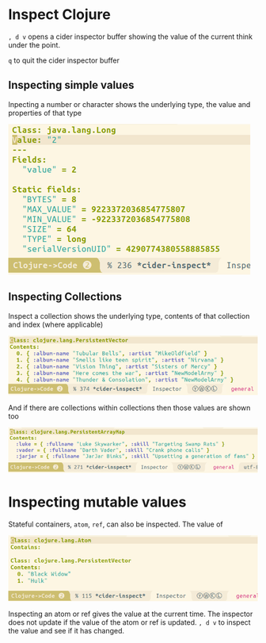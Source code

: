 # Inspect Clojure
`, d v` opens a cider inspector buffer showing the value of the current think under the point.

`q` to quit the cider inspector buffer

## Inspecting simple values
Inpecting a number or character shows the underlying type, the value and properties of that type

![Spacemacs - Clojure - Inspect value - java.lang.Long](/images/spacemace-clojure-inspect-java-lang-long.png)

## Inspecting Collections
Inspect a collection shows the underlying type, contents of that collection and index (where applicable)

![Spacemacs - Clojure - Inspect persistent map](/images/spacemace-clojure-inspect-java-lang-persistentvector.png)

And if there are collections within collections then those values are shown too

![Spacemacs - Clojure - Inspect persistent map with vector](/images/spacemacs-clojure-inspect-persistent-map-nested.png)


# Inspecting mutable values
Stateful containers, `atom`, `ref`, can also be inspected.  The value of

![Spacemacs - Clojure - Inspect atom containing a vector](/images/spacemacs-clojure-inspect-atom-containing-persistent-vector.png)

Inspecting an atom or ref gives the value at the current time.  The inspector does not update if the value of the atom or ref is updated. `, d v` to inspect the value and see if it has changed.
